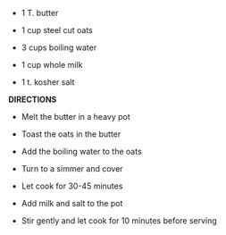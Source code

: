 -   1 T. butter

-   1 cup steel cut oats

-   3 cups boiling water

-   1 cup whole milk

-   1 t. kosher salt

**DIRECTIONS**

-   Melt the butter in a heavy pot

-   Toast the oats in the butter

-   Add the boiling water to the oats

-   Turn to a simmer and cover

-   Let cook for 30-45 minutes

-   Add milk and salt to the pot

-   Stir gently and let cook for 10 minutes before serving
